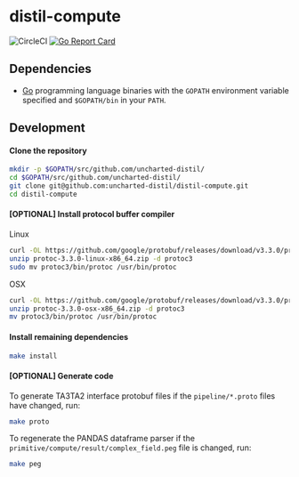 # distil-compute

![CircleCI](https://circleci.com/gh/uncharted-distil/distil-compute.svg?style=svg&circle-token=440a62840d79d910d1ad47db988efc0e83861ef3)
[![Go Report Card](https://goreportcard.com/badge/github.com/uncharted-distil/distil-compute)](https://goreportcard.com/report/github.com/uncharted-distil/distil-compute)

## Dependencies

- [Go](https://golang.org/) programming language binaries with the `GOPATH` environment variable specified and `$GOPATH/bin` in your `PATH`.

## Development

#### Clone the repository

```bash
mkdir -p $GOPATH/src/github.com/uncharted-distil/
cd $GOPATH/src/github.com/uncharted-distil/
git clone git@github.com:uncharted-distil/distil-compute.git
cd distil-compute
```

#### [OPTIONAL] Install protocol buffer compiler

Linux

```bash
curl -OL https://github.com/google/protobuf/releases/download/v3.3.0/protoc-3.3.0-linux-x86_64.zip
unzip protoc-3.3.0-linux-x86_64.zip -d protoc3
sudo mv protoc3/bin/protoc /usr/bin/protoc
```

OSX

```bash
curl -OL https://github.com/google/protobuf/releases/download/v3.3.0/protoc-3.3.0-osx-x86_64.zip
unzip protoc-3.3.0-osx-x86_64.zip -d protoc3
mv protoc3/bin/protoc /usr/bin/protoc
```

#### Install remaining dependencies

```bash
make install
```

#### [OPTIONAL] Generate code

To generate TA3TA2 interface protobuf files if the `pipeline/*.proto` files have changed, run:

```bash
make proto
```

To regenerate the PANDAS dataframe parser if the `primitive/compute/result/complex_field.peg` file is changed, run:

```bash
make peg
```

